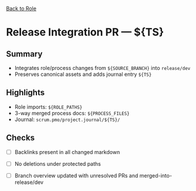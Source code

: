 [Back to Role](../process.md)

# Release Integration PR — ${TS}

## Summary

- Integrates role/process changes from `${SOURCE_BRANCH}` into `release/dev`
- Preserves canonical assets and adds journal entry `${TS}`

## Highlights

- Role imports: `${ROLE_PATHS}`
- 3-way merged process docs: `${PROCESS_FILES}`
- Journal: `scrum.pmo/project.journal/${TS}/`

## Checks

- [ ] Backlinks present in all changed markdown
- [ ] No deletions under protected paths
- [ ] Branch overview updated with unresolved PRs and merged-into-release/dev

